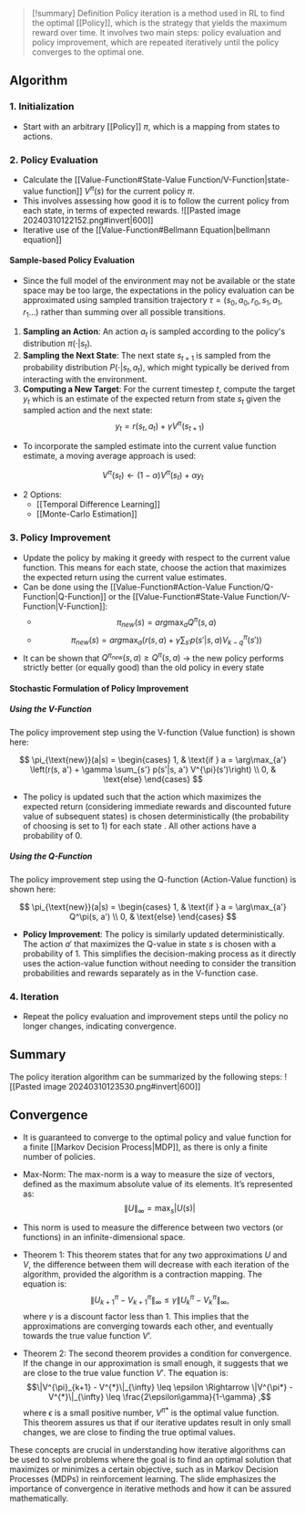 > [!summary] Definition
>  Policy iteration is a method used in RL to find the optimal [[Policy]], which is the strategy that yields the maximum reward over time. It involves two main steps: policy evaluation and policy improvement, which are repeated iteratively until the policy converges to the optimal one.

## Algorithm
### 1. Initialization
- Start with an arbitrary [[Policy]] $\pi$, which is a mapping from states to actions.
### 2. Policy Evaluation
- Calculate the [[Value-Function#State-Value Function/V-Function|state-value function]] $V^\pi(s)$ for the current policy $\pi$. 
- This involves assessing how good it is to follow the current policy from each state, in terms of expected rewards.
![[Pasted image 20240310122152.png#invert|600]]
- Iterative use of the [[Value-Function#Bellmann Equation|bellmann equation]]
#### Sample-based Policy Evaluation
- Since the full model of the environment may not be available or the state space may be too large, the expectations in the policy evaluation can be approximated using sampled transition trajectory $\tau=(s_{0},a_{0},r_{0},s_{1},a_{1},r_{1}...)$ rather than summing over all possible transitions.
1. **Sampling an Action**: An action $a_t$ is sampled according to the policy's distribution $\pi(\cdot|s_t)$.
2. **Sampling the Next State**: The next state $s_{t+1}$ is sampled from the probability distribution $P(\cdot|s_t, a_t)$, which might typically be derived from interacting with the environment.
3. **Computing a New Target**: For the current timestep $t$, compute the target $y_t$ which is an estimate of the expected return from state $s_t$ given the sampled action and the next state:
   $$ y_t = r(s_t, a_t) + \gamma V^\pi(s_{t+1}) $$

- To incorporate the sampled estimate into the current value function estimate, a moving average approach is used:

$$ V^\pi(s_t) \leftarrow (1 - \alpha) V^\pi(s_t) + \alpha y_t $$

- 2 Options:
	- [[Temporal Difference Learning]]
	- [[Monte-Carlo Estimation]]
### 3. Policy Improvement
- Update the policy by making it greedy with respect to the current value function. This means for each state, choose the action that maximizes the expected return using the current value estimates.
- Can be done using the [[Value-Function#Action-Value Function/Q-Function|Q-Function]] or the [[Value-Function#State-Value Function/V-Function|V-Function]]:
	- $$\pi_{new}(s)=arg\max_{a}Q^{\pi}(s,a)$$
	- $$\pi_{new}(s)= arg\max_{a}\left(r(s,a)+\gamma\sum_{s'}p(s'|s,a)V_{k-q}^{\pi}(s')\right)$$
- It can be shown that $Q^{\pi_{new}}(s,a)\ge Q^{\pi}(s,a)$ -> the new policy performs strictly better (or equally good) than the old policy in every state
#### Stochastic Formulation of Policy Improvement
##### Using the V-Function
The policy improvement step using the V-function (Value function) is shown here:

$$ \pi_{\text{new}}(a|s) = \begin{cases} 
1, & \text{if } a = \arg\max_{a'} \left(r(s, a') + \gamma \sum_{s'} p(s'|s, a') V^{\pi}(s')\right) \\
0, & \text{else} 
\end{cases} $$

- The policy is updated such that the action which maximizes the expected return (considering immediate rewards and discounted future value of subsequent states) is chosen deterministically (the probability of choosing  is set to 1) for each state . All other actions have a probability of 0.
##### Using the Q-Function
The policy improvement step using the Q-function (Action-Value function) is shown here:

$$ \pi_{\text{new}}(a|s) = \begin{cases} 
1, & \text{if } a = \arg\max_{a'} Q^\pi(s, a') \\
0, & \text{else} 
\end{cases} $$
- **Policy Improvement**: The policy is similarly updated deterministically. The action $a'$ that maximizes the Q-value in state $s$ is chosen with a probability of 1. This simplifies the decision-making process as it directly uses the action-value function without needing to consider the transition probabilities and rewards separately as in the V-function case.
### 4. Iteration
- Repeat the policy evaluation and improvement steps until the policy no longer changes, indicating convergence.
## Summary
The policy iteration algorithm can be summarized by the following steps:
![[Pasted image 20240310123530.png#invert|600]]

## Convergence 
-  It is guaranteed to converge to the optimal policy and value function for a finite [[Markov Decision Process|MDP]], as there is only a finite number of policies.
- Max-Norm: The max-norm is a way to measure the size of vectors, defined as the maximum absolute value of its elements. It’s represented as:$$\|U\|_{\infty} = \max_s |U(s)|
$$
- This norm is used to measure the difference between two vectors (or functions) in an infinite-dimensional space.

- Theorem 1: This theorem states that for any two approximations $U$ and $V$, the difference between them will decrease with each iteration of the algorithm, provided the algorithm is a contraction mapping. The equation is:$$\|U^{\pi}_{k+1} - V^{\pi}_{k+1}\|_{\infty} \leq \gamma \|U^{\pi}_{k} - V^{\pi}_{k}\|_{\infty}
,$$where $\gamma$ is a discount factor less than 1. This implies that the approximations are converging towards each other, and eventually towards the true value function $V’$.

- Theorem 2: The second theorem provides a condition for convergence. If the change in our approximation is small enough, it suggests that we are close to the true value function $V'$. The equation is:$$\|V^{\pi}_{k+1} - V^{*}\|_{\infty} \leq \epsilon \Rightarrow \|V^{\pi*} - V^{*}\|_{\infty} \leq \frac{2\epsilon\gamma}{1-\gamma}
,$$where $\epsilon$ is a small positive number, $V^{\pi*}$ is the optimal value function. This theorem assures us that if our iterative updates result in only small changes, we are close to finding the true optimal values.

These concepts are crucial in understanding how iterative algorithms can be used to solve problems where the goal is to find an optimal solution that maximizes or minimizes a certain objective, such as in Markov Decision Processes (MDPs) in reinforcement learning. The slide emphasizes the importance of convergence in iterative methods and how it can be assured mathematically.